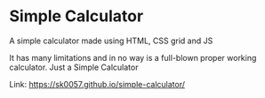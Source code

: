 # Simple Calculator

A simple calculator made using HTML, CSS grid and JS

It has many limitations and in no way is a full-blown proper working calculator.
Just a Simple Calculator

Link: https://sk0057.github.io/simple-calculator/

